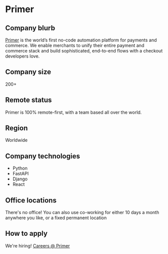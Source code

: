 # Primer

## Company blurb

[Primer](https://primer.io) is the world’s first no-code automation platform for payments and commerce. We enable merchants to unify their entire payment and commerce stack and build sophisticated, end-to-end flows with a checkout developers love.

## Company size

200+

## Remote status

Primer is 100% remote-first, with a team based all over the world. 

## Region

Worldwide

## Company technologies

- Python
- FastAPI
- Django
- React

## Office locations

There's no office! You can also use co-working for either 10 days a month anywhere you like, or a fixed permanent location

## How to apply

We're hiring! [Careers @ Primer](https://primer.io/careers)
